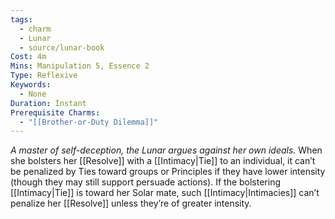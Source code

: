 ```yaml
---
tags:
  - charm
  - Lunar
  - source/lunar-book
Cost: 4m
Mins: Manipulation 5, Essence 2
Type: Reflexive
Keywords:
  - None
Duration: Instant
Prerequisite Charms:
  - "[[Brother-or-Duty Dilemma]]"
---
```

*A master of self-deception, the Lunar argues against her own ideals.*
When she bolsters her [[Resolve]] with a [[Intimacy|Tie]] to an individual, it can’t be penalized by Ties toward groups or Principles if they have lower intensity (though they may still support persuade actions). If the bolstering [[Intimacy|Tie]] is toward her Solar mate, such [[Intimacy|Intimacies]] can’t penalize her [[Resolve]] unless they’re of greater intensity.